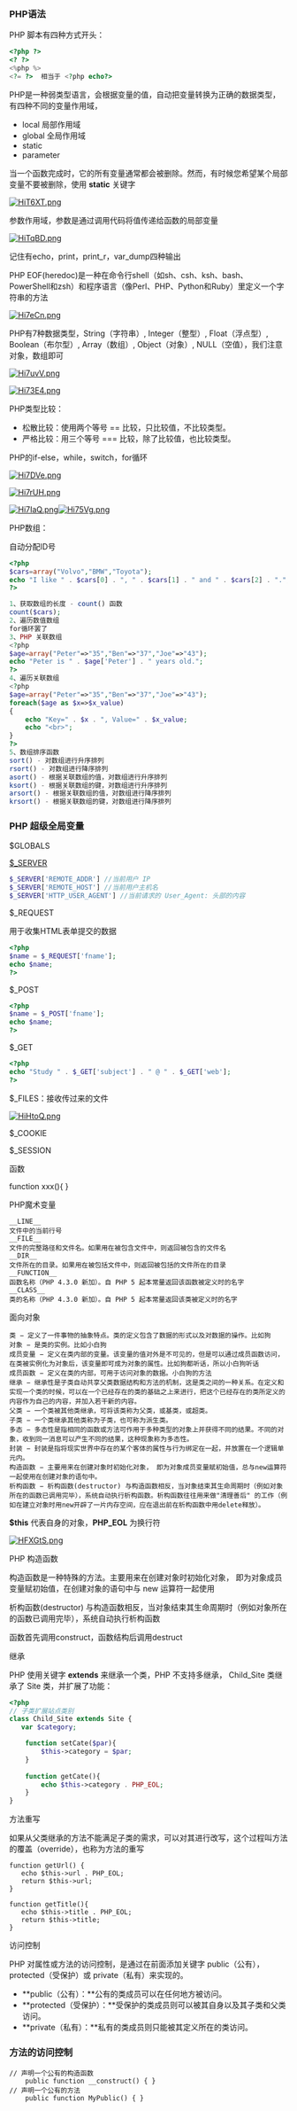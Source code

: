 ### PHP语法

PHP 脚本有四种方式开头：

~~~php
<?php ?>
<? ?>
<%php %>
<?= ?>	相当于	<?php echo?>
~~~

PHP是一种弱类型语言，会根据变量的值，自动把变量转换为正确的数据类型，有四种不同的变量作用域，

- local		局部作用域
- global             全局作用域
- static
- parameter

当一个函数完成时，它的所有变量通常都会被删除。然而，有时候您希望某个局部变量不要被删除，使用 **static** 关键字

[![HiT6XT.png](https://s4.ax1x.com/2022/02/01/HiT6XT.png)](https://imgtu.com/i/HiT6XT)

参数作用域，参数是通过调用代码将值传递给函数的局部变量

[![HiTqBD.png](https://s4.ax1x.com/2022/02/01/HiTqBD.png)](https://imgtu.com/i/HiTqBD)

记住有echo，print，print_r，var_dump四种输出

PHP EOF(heredoc)是一种在命令行shell（如sh、csh、ksh、bash、PowerShell和zsh）和程序语言（像Perl、PHP、Python和Ruby）里定义一个字符串的方法

[![Hi7eCn.png](https://s4.ax1x.com/2022/02/01/Hi7eCn.png)](https://imgtu.com/i/Hi7eCn)

PHP有7种数据类型，String（字符串）, Integer（整型）, Float（浮点型）, Boolean（布尔型）, Array（数组）, Object（对象）, NULL（空值），我们注意对象，数组即可

[![Hi7uvV.png](https://s4.ax1x.com/2022/02/01/Hi7uvV.png)](https://imgtu.com/i/Hi7uvV)

[![Hi73E4.png](https://s4.ax1x.com/2022/02/01/Hi73E4.png)](https://imgtu.com/i/Hi73E4)

PHP类型比较：

- 松散比较：使用两个等号 == 比较，只比较值，不比较类型。
- 严格比较：用三个等号 === 比较，除了比较值，也比较类型。

PHP的if-else，while，switch，for循环

[![Hi7DVe.png](https://s4.ax1x.com/2022/02/01/Hi7DVe.png)](https://imgtu.com/i/Hi7DVe)

[![Hi7rUH.png](https://s4.ax1x.com/2022/02/01/Hi7rUH.png)](https://imgtu.com/i/Hi7rUH)

[![Hi7IaQ.png](https://s4.ax1x.com/2022/02/01/Hi7IaQ.png)](https://imgtu.com/i/Hi7IaQ)[![Hi75Vg.png](https://s4.ax1x.com/2022/02/01/Hi75Vg.png)](https://imgtu.com/i/Hi75Vg)

PHP数组：

自动分配ID号

~~~php
<?php
$cars=array("Volvo","BMW","Toyota");
echo "I like " . $cars[0] . ", " . $cars[1] . " and " . $cars[2] . ".";
?>
~~~

~~~php
1、获取数组的长度 - count() 函数
count($cars);
2、遍历数值数组
for循环罢了
3、PHP 关联数组
<?php
$age=array("Peter"=>"35","Ben"=>"37","Joe"=>"43");
echo "Peter is " . $age['Peter'] . " years old.";
?>
4、遍历关联数组
<?php
$age=array("Peter"=>"35","Ben"=>"37","Joe"=>"43");
foreach($age as $x=>$x_value)
{
    echo "Key=" . $x . ", Value=" . $x_value;
    echo "<br>";
}
?>
5、数组排序函数
sort() - 对数组进行升序排列
rsort() - 对数组进行降序排列
asort() - 根据关联数组的值，对数组进行升序排列
ksort() - 根据关联数组的键，对数组进行升序排列
arsort() - 根据关联数组的值，对数组进行降序排列
krsort() - 根据关联数组的键，对数组进行降序排列
~~~

### PHP 超级全局变量

$GLOBALS

[$_SERVER](https://www.cnblogs.com/wangshuazi/p/9765012.html)

~~~php
$_SERVER['REMOTE_ADDR'] //当前用户 IP
$_SERVER['REMOTE_HOST'] //当前用户主机名
$_SERVER['HTTP_USER_AGENT'] //当前请求的 User_Agent: 头部的内容
~~~

$_REQUEST

用于收集HTML表单提交的数据

~~~php
<?php 
$name = $_REQUEST['fname']; 
echo $name; 
?>
~~~

$_POST

~~~php
<?php 
$name = $_POST['fname']; 
echo $name; 
?>
~~~

 $_GET

~~~php
<?php 
echo "Study " . $_GET['subject'] . " @ " . $_GET['web'];
?>
~~~

$_FILES：接收传过来的文件

[![HiHtoQ.png](https://s4.ax1x.com/2022/02/01/HiHtoQ.png)](https://imgtu.com/i/HiHtoQ)

$_COOKIE

$_SESSION

函数

function xxx(){	}

PHP魔术变量

~~~
__LINE__
文件中的当前行号
__FILE__
文件的完整路径和文件名。如果用在被包含文件中，则返回被包含的文件名
__DIR__
文件所在的目录。如果用在被包括文件中，则返回被包括的文件所在的目录
__FUNCTION__
函数名称（PHP 4.3.0 新加）。自 PHP 5 起本常量返回该函数被定义时的名字
__CLASS__
类的名称（PHP 4.3.0 新加）。自 PHP 5 起本常量返回该类被定义时的名字
~~~

面向对象

~~~
类 − 定义了一件事物的抽象特点。类的定义包含了数据的形式以及对数据的操作。比如狗
对象 − 是类的实例。比如小白狗
成员变量 − 定义在类内部的变量。该变量的值对外是不可见的，但是可以通过成员函数访问，在类被实例化为对象后，该变量即可成为对象的属性。比如狗都听话，所以小白狗听话
成员函数 − 定义在类的内部，可用于访问对象的数据。小白狗的方法
继承 − 继承性是子类自动共享父类数据结构和方法的机制，这是类之间的一种关系。在定义和实现一个类的时候，可以在一个已经存在的类的基础之上来进行，把这个已经存在的类所定义的内容作为自己的内容，并加入若干新的内容。
父类 − 一个类被其他类继承，可将该类称为父类，或基类，或超类。
子类 − 一个类继承其他类称为子类，也可称为派生类。
多态 − 多态性是指相同的函数或方法可作用于多种类型的对象上并获得不同的结果。不同的对象，收到同一消息可以产生不同的结果，这种现象称为多态性。
封装 − 封装是指将现实世界中存在的某个客体的属性与行为绑定在一起，并放置在一个逻辑单元内。
构造函数 − 主要用来在创建对象时初始化对象， 即为对象成员变量赋初始值，总与new运算符一起使用在创建对象的语句中。
析构函数 − 析构函数(destructor) 与构造函数相反，当对象结束其生命周期时（例如对象所在的函数已调用完毕），系统自动执行析构函数。析构函数往往用来做"清理善后" 的工作（例如在建立对象时用new开辟了一片内存空间，应在退出前在析构函数中用delete释放）。
~~~

**$this** 代表自身的对象，**PHP_EOL** 为换行符

[![HFXGtS.png](https://s4.ax1x.com/2022/02/01/HFXGtS.png)](https://imgtu.com/i/HFXGtS)

PHP 构造函数

构造函数是一种特殊的方法。主要用来在创建对象时初始化对象， 即为对象成员变量赋初始值，在创建对象的语句中与 new 运算符一起使用

析构函数(destructor) 与构造函数相反，当对象结束其生命周期时（例如对象所在的函数已调用完毕），系统自动执行析构函数

函数首先调用construct，函数结构后调用destruct

继承

PHP 使用关键字 **extends** 来继承一个类，PHP 不支持多继承， Child_Site 类继承了 Site 类，并扩展了功能：

~~~php
<?php 
// 子类扩展站点类别
class Child_Site extends Site {
   var $category;

    function setCate($par){
        $this->category = $par;
    }
  
    function getCate(){
        echo $this->category . PHP_EOL;
    }
}
~~~

方法重写

如果从父类继承的方法不能满足子类的需求，可以对其进行改写，这个过程叫方法的覆盖（override），也称为方法的重写

~~~
function getUrl() {
   echo $this->url . PHP_EOL;
   return $this->url;
}
   
function getTitle(){
   echo $this->title . PHP_EOL;
   return $this->title;
}
~~~

访问控制

PHP 对属性或方法的访问控制，是通过在前面添加关键字 public（公有），protected（受保护）或 private（私有）来实现的。

- **public（公有）：**公有的类成员可以在任何地方被访问。
- **protected（受保护）：**受保护的类成员则可以被其自身以及其子类和父类访问。
- **private（私有）：**私有的类成员则只能被其定义所在的类访问。

### 方法的访问控制

~~~
// 声明一个公有的构造函数
    public function __construct() { }
// 声明一个公有的方法
    public function MyPublic() { }
~~~